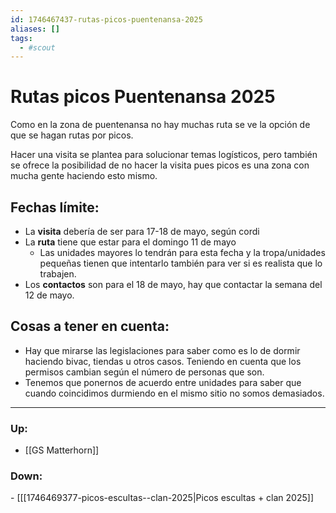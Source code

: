 ```yaml
---
id: 1746467437-rutas-picos-puentenansa-2025
aliases: []
tags:
  - #scout
---
```


# Rutas picos Puentenansa 2025
Como en la zona de puentenansa no hay muchas ruta se ve la opción de que se hagan rutas por picos. 

Hacer una visita se plantea para solucionar temas logísticos, pero también se ofrece la posibilidad de no hacer la visita pues picos es una zona con mucha gente haciendo esto mismo. 


## Fechas límite: 
- La **visita** debería de ser para 17-18 de mayo, según cordi
- La **ruta** tiene que estar para el domingo 11 de mayo
    - Las unidades mayores lo tendrán para esta fecha y la tropa/unidades pequeñas tienen que intentarlo también para ver si es realista que lo trabajen.
- Los **contactos** son para el 18 de mayo, hay que contactar la semana del 12 de mayo.


## Cosas a tener en cuenta:
- Hay que mirarse las legislaciones para saber como es lo de dormir haciendo bivac, tiendas u otros casos. Teniendo en cuenta que los permisos cambian según el número de personas que son. 
- Tenemos que ponernos de acuerdo entre unidades para saber que cuando coincidimos durmiendo en el mismo sitio no somos demasiados. 

***
### Up:
- [[GS Matterhorn]]

### Down:
- [[[1746469377-picos-escultas--clan-2025|Picos escultas + clan 2025]]
